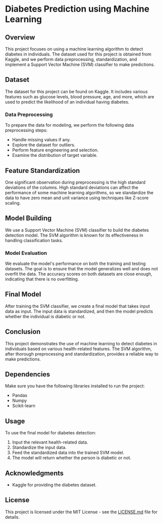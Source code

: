 # Diabetes Prediction using Machine Learning

## Overview

This project focuses on using a machine learning algorithm to detect diabetes in individuals. The dataset used for this project is obtained from Kaggle, and we perform data preprocessing, standardization, and implement a Support Vector Machine (SVM) classifier to make predictions.

## Dataset

The dataset for this project can be found on Kaggle. It includes various features such as glucose levels, blood pressure, age, and more, which are used to predict the likelihood of an individual having diabetes.

### Data Preprocessing

To prepare the data for modeling, we perform the following data preprocessing steps:

- Handle missing values if any.
- Explore the dataset for outliers.
- Perform feature engineering and selection.
- Examine the distribution of target variable.

## Feature Standardization

One significant observation during preprocessing is the high standard deviations of the columns. High standard deviations can affect the performance of some machine learning algorithms, so we standardize the data to have zero mean and unit variance using techniques like Z-score scaling.

## Model Building

We use a Support Vector Machine (SVM) classifier to build the diabetes detection model. The SVM algorithm is known for its effectiveness in handling classification tasks.

### Model Evaluation

We evaluate the model's performance on both the training and testing datasets. The goal is to ensure that the model generalizes well and does not overfit the data. The accuracy scores on both datasets are close enough, indicating that there is no overfitting.

## Final Model

After training the SVM classifier, we create a final model that takes input data as input. The input data is standardized, and then the model predicts whether the individual is diabetic or not.

## Conclusion

This project demonstrates the use of machine learning to detect diabetes in individuals based on various health-related features. The SVM algorithm, after thorough preprocessing and standardization, provides a reliable way to make predictions.

## Dependencies

Make sure you have the following libraries installed to run the project:

- Pandas
- Numpy
- Scikit-learn

## Usage

To use the final model for diabetes detection:

1. Input the relevant health-related data.
2. Standardize the input data.
3. Feed the standardized data into the trained SVM model.
4. The model will return whether the person is diabetic or not.

## Acknowledgments

- Kaggle for providing the diabetes dataset.

## License

This project is licensed under the MIT License - see the [LICENSE.md](LICENSE.md) file for details.
